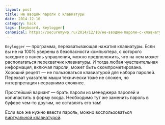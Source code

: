 ```yaml
---
layout: post
title: Не вводим пароли с клавиатуры
date: 2014-12-10
category: hack
tags: [keyboard, keylogger]
canonical: https://securemywp.ru/2014/12/10/не-вводим-пароли-с-клавиатуры/
---
```


`Keylogger` — программа, перехватывающая нажатия клавиатуры. Если вы не на 100% уверены в безопасности компьютера, с которого заходите в панель управления, можно предположить, что на нем может располагаться перехватчик клавиатуры. И тогда любая чувствительная информация, включая пароли, может быть скомпрометирована. Хороший рецепт — не пользоваться клавиатурой для набора паролей. Перехват указателя мыши технически тоже не сложен, но интерпретация несравнимо сложнее.

Простейший вариант — брать пароли из менеджера паролей и копипастить в форму входа. Необходимо тут же заменить пароль в буфере чем-то другим, не оставлять его там!

Если все же нужно ввести пароль, можно воспользоваться [виртуальной клавиатурой](http://portableapps.com/apps/accessibility/on-screen_keyboard_portable).
